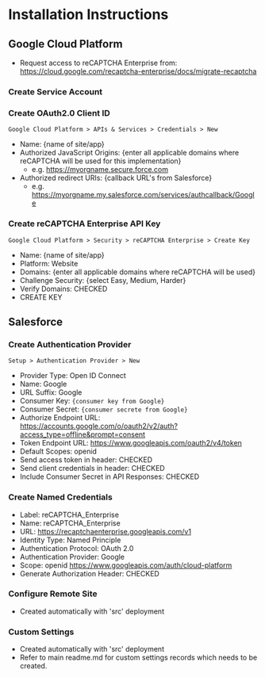 # Installation Instructions

## Google Cloud Platform

- Request access to reCAPTCHA Enterprise from: https://cloud.google.com/recaptcha-enterprise/docs/migrate-recaptcha

### Create Service Account

### Create OAuth2.0 Client ID

`Google Cloud Platform > APIs & Services > Credentials > New`

- Name: {name of site/app}
- Authorized JavaScript Origins: {enter all applicable domains where reCAPTCHA will be used for this implementation}
  - e.g. https://myorgname.secure.force.com
- Authorized redirect URIs: {callback URL's from Salesforce}
  - e.g. https://myorgname.my.salesforce.com/services/authcallback/Google

### Create reCAPTCHA Enterprise API Key

`Google Cloud Platform > Security > reCAPTCHA Enterprise > Create Key`

- Name: {name of site/app}
- Platform: Website
- Domains: {enter all applicable domains where reCAPTCHA will be used}
- Challenge Security: {select Easy, Medium, Harder}
- Verify Domains: CHECKED
- CREATE KEY

## Salesforce

### Create Authentication Provider

`Setup > Authentication Provider > New`

- Provider Type: Open ID Connect
- Name: Google
- URL Suffix: Google
- Consumer Key: `{consumer key from Google}`
- Consumer Secret: `{consumer secrete from Google}`
- Authorize Endpoint URL: https://accounts.google.com/o/oauth2/v2/auth?access_type=offline&prompt=consent
- Token Endpoint URL: https://www.googleapis.com/oauth2/v4/token
- Default Scopes: openid
- Send access token in header: CHECKED
- Send client credentials in header: CHECKED
- Include Consumer Secret in API Responses: CHECKED

### Create Named Credentials

- Label: reCAPTCHA_Enterprise
- Name: reCAPTCHA_Enterprise
- URL: https://recaptchaenterprise.googleapis.com/v1
- Identity Type: Named Principle
- Authentication Protocol: OAuth 2.0
- Authentication Provider: Google
- Scope: openid https://www.googleapis.com/auth/cloud-platform
- Generate Authorization Header: CHECKED

### Configure Remote Site

- Created automatically with 'src' deployment

### Custom Settings

- Created automatically with 'src' deployment
- Refer to main readme.md for custom settings records which needs to be created.
